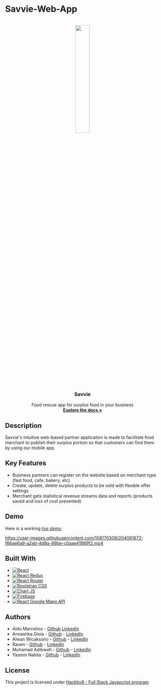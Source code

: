 # Savvie-Web-App

<br />
<div align="center">
  <img src="https://user-images.githubusercontent.com/108170309/203873106-0ea1e561-796d-4b56-b93e-696145f8f55c.png" width=30% height=30%>

<h3 align="center">Savvie</h3>

  <p align="center">
    Food rescue app for surplus food in your business
    <br />
    <a href="https://github.com/yasminnabila/Savvie-Server/blob/main/api_refences.md"><strong>Explore the docs »</strong></a>
  </p>
</div>

## Description

Savvie's intuitive web-based partner application is made to facilitate food merchant to publish their surplus portion so that customers can find them by using our mobile app.

## Key Features

* Business partners can register on the website based on merchant type (fast food, cafe, bakery, etc)
* Create, update, delete surplus products to be sold with flexible offer settings
* Merchant gets statistical revenue streams data and reports (products saved and loss of cost prevented)

## Demo

Here is a working [_live demo_](https://savvie-cms.web.app/)

https://user-images.githubusercontent.com/108170309/204081672-f66ae6a9-a2eb-4d8a-89be-c0aae41989f2.mp4

## Built With

* [![React][React.js]][ReactJS-url]
* [![React Redux][Redux.js]][Redux-url]
* [![React Router][ReactRouter.com]][React-Router-url]
* [![Bootstrap CSS][React-Bootstrap]][Bootstrap-url]
* [![Chart JS][Chart.js]][Chart-js-url]
* [![Firebase][Firebase]][Firebase-url]
* [![React Google Maps API][Google-Maps-API]][Google-Maps-Url]

## Authors

* Aldo Marcelino - [Github](https://github.com/aldomarcelino) [LinkedIn](https://www.linkedin.com/in/aldo-marcelino-791bb5211/)
* Annashka Gioia - [Github](https://github.com/gioiaswndr) - [LinkedIn](https://www.linkedin.com/in/annashkagioia/)
* Alwan Wicaksono - [Github](https://github.com/alwanWicaksono) -  [LinkedIn](https://www.linkedin.com/in/alwan-wicaksono-853574249/)
* Raven - [Github](https://github.com/Tjravenn) - [LinkedIn](https://www.linkedin.com/in/raven-raven-362290235/)
* Muhamad Adibwafi - [Github](https://github.com/adibwafi) - [LinkedIn](https://www.linkedin.com/in/adibwafi/)
* Yasmin Nabila - [Github](https://github.com/yasminnabila) - [LinkedIn](https://www.linkedin.com/in/yasminnabila/)

## License

This project is licensed under [Hacktiv8 - Full Stack Javascript program](https://hacktiv8.com/)

<!-- MARKDOWN LINKS & IMAGES -->
[React.js]: https://img.shields.io/badge/react-%2320232a.svg?style=for-the-badge&logo=react&logoColor=%2361DAFB
[ReactJS-url]: https://reactjs.org/
[Redux.js]: https://img.shields.io/badge/redux-%23593d88.svg?style=for-the-badge&logo=redux&logoColor=white
[Redux-url]: https://redux.js.org/
[ReactRouter.com]: https://img.shields.io/badge/React_Router-CA4245?style=for-the-badge&logo=react-router&logoColor=white
[React-Router-url]: https://reactrouter.com/en/main
[React-Bootstrap]: https://img.shields.io/badge/bootstrap-%23563D7C.svg?style=for-the-badge&logo=bootstrap&logoColor=white
[Bootstrap-url]: https://react-bootstrap.github.io/
[Chart.js]: https://img.shields.io/badge/chart.js-F5788D.svg?style=for-the-badge&logo=chart.js&logoColor=white
[Chart-js-url]: https://www.chartjs.org/
[Firebase]: https://img.shields.io/badge/Firebase-039BE5?style=for-the-badge&logo=Firebase&logoColor=white
[Firebase-url]: https://firebase.google.com/
[Google-Maps-API]: https://img.shields.io/badge/Google%20Maps-4285F4.svg?style=for-the-badge&logo=Google-Maps&logoColor=white
[Google-Maps-Url]: https://www.npmjs.com/package/@react-google-maps/api
